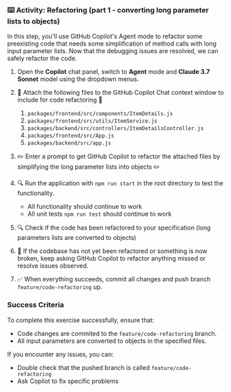 ### :keyboard: Activity: Refactoring (part 1 - converting long parameter lists to objects)

In this step, you'll use GitHub Copilot's Agent mode to refactor some preexisting code that needs some simplification of method calls with long input parameter lists. Now that the debugging issues are resolved, we can safely refactor the code.

1. Open the **Copilot** chat panel, switch to **Agent** mode and **Claude 3.7 Sonnet** model using the dropdown menus.

2. :paperclip: Attach the following files to the GitHub Copilot Chat context window to include for code refactoring :paperclip: 
   1. `packages/frontend/src/components/ItemDetails.js`
   2. `packages/frontend/src/utils/ItemService.js`
   3. `packages/backend/src/controllers/ItemDetailsController.js`
   4. `packages/frontend/src/App.js`
   5. `packages/backend/src/app.js`

3. :pencil2: Enter a prompt to get GitHub Copilot to refactor the attached files by simplifying the long parameter lists into objects :pencil2:
   
4. :mag: Run the application with `npm run start` in the root directory to test the functionality.
   
   - All functionality should continue to work
   - All unit tests `npm run test` should continue to work

5. :mag: Check if the code has been refactored to your specification (long parameters lists are converted to objects)

6. :repeat: If the codebase has not yet been refactored or something is now broken, keep asking GitHub Copilot to refactor anything missed or resolve issues observed.

7. :white_check_mark: When everything succeeds, commit all changes and push branch `feature/code-refactoring` up.

### Success Criteria

To complete this exercise successfully, ensure that:
   - Code changes are commited to the `feature/code-refactoring` branch.
   - All input parameters are converted to objects in the specified files.

If you encounter any issues, you can:
- Double check that the pushed branch is called `feature/code-refactoring`
- Ask Copilot to fix specific problems
